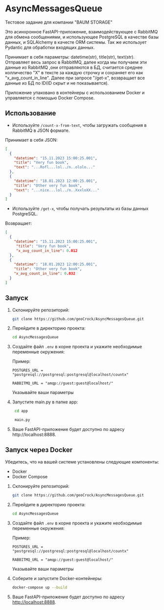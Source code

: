 # AsyncMessagesQueue
Тестовое задание для компании "BAUM STORAGE"

Это асинхронное FastAPI-приложение, взаимодействующее с RabbitMQ для обмена сообщениями, и использующее PostgreSQL в качестве базы данных, и SQLAlchemy в качесте ORM системы.
Так же использует Pydantic для обработки входящих данных.

Принимает в себя параметры: datetime(str), title(str), text(str). Отправляет весь запрос в RabbitMQ, далее когда мы получаем эти данные из RabbitMQ ,они отправляются в БД, считается среднее колличество "X" в тексте за каждую строчку и сохраняет его как "x_avg_count_in_line". Далее при запросе "/get-x", возвращает все данные из БД по ID(ID скрыт и не показывается).   

Приложение упаковано в контейнеры с использованием Docker и управляется с помощью Docker Compose.

## Использование
- Используйте `/count-x-from-text`, чтобы загружать сообщения в RabbitMQ в JSON формате.

Принимает в себя JSON:

```json
[
  {
    "datetime": "15.11.2023 15:00:25.001",
    "title": "Very fun book",
    "text": "...Rofl...lol../n..ololo..."
  },
  {
    "datetime": "18.01.2023 12:00:25.001",
    "title": "Other very fun book",
    "text": "...nice...lol../n..XxxloXX..."
  }
]
```

- Используйте `/get-x`, чтобы получать результаты из базы данных PostgreSQL.
  
Возвращает:

```json
[
  {
    "datetime": "15.11.2023 15:00:25.001",
     "title": "Very fun book",
     "x_avg_count_in_line": 0.012
  },
  {
    "datetime": "18.01.2023 12:00:25.001",
    "title": "Other very fun book",
    "x_avg_count_in_line": 0.032
  }
]
```

## Запуск

1. Склонируйте репозиторий:

    ```bash
    git clone https://github.com/geoCrock/AsyncMessagesQueue.git
    ```

2. Перейдите в директорию проекта:

    ```bash
    cd AsyncMessagesQueue
    ```

3. Создайте файл `.env` в корне проекта и укажите необходимые переменные окружения:

   Пример:
    ```env
    POSTGRES_URL = "postgresql://postgresql:postgresql@localhost/countx"
    
    RABBITMQ_URL = "amqp://guest:guest@localhost/"
    ```

   Указывайте ваши параметры
   
5. Запустите main.py в папке app:
   ```bash
    cd app
    ```

   ```bash
    main.py
    ```
   
6. Ваше FastAPI-приложение будет доступно по адресу http://localhost:8888.



## Запуск через Docker 

Убедитесь, что на вашей системе установлены следующие компоненты:

- Docker
- Docker Compose

1. Склонируйте репозиторий:

    ```bash
    git clone https://github.com/geoCrock/AsyncMessagesQueue.git
    ```

2. Перейдите в директорию проекта:

    ```bash
    cd AsyncMessagesQueue
    ```

3. Создайте файл `.env` в корне проекта и укажите необходимые переменные окружения:


   Пример:
    ```env
    POSTGRES_URL = "postgresql://postgresql:postgresql@localhost/countx"
    
    RABBITMQ_URL = "amqp://guest:guest@localhost/"
    ```

   Указывайте ваши параметры

5. Соберите и запустите Docker-контейнеры:

    ```bash
    docker-compose up --build
    ```

6. Ваше FastAPI-приложение будет доступно по адресу [http://localhost:8888](http://localhost:8888).

